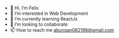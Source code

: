 - 👋 Hi, I’m Felix
- 👀 I’m interested in Web Development
- 🌱 I’m currently learning ReactJs
- 💞️ I’m looking to collaborate
- 📫 How to reach me abungan082198@gmail.com

<!---
han-Nari/han-Nari is a ✨ special ✨ repository because its `README.md` (this file) appears on your GitHub profile.
You can click the Preview link to take a look at your changes.
--->
